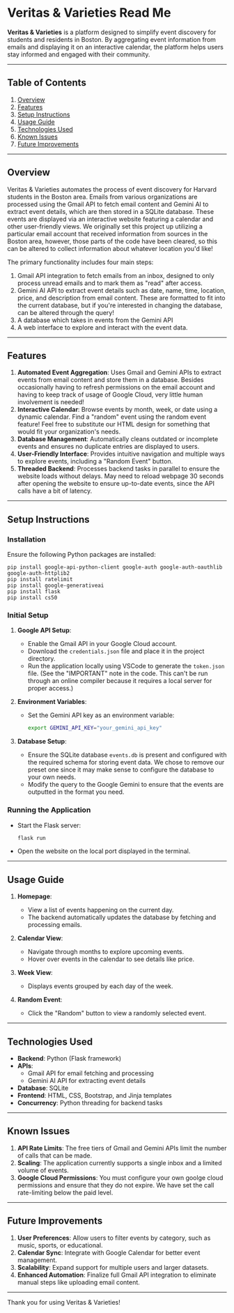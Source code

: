# Veritas & Varieties Read Me

**Veritas & Varieties** is a platform designed to simplify event discovery for students and residents in Boston. By aggregating event information from emails and displaying it on an interactive calendar, the platform helps users stay informed and engaged with their community.

---

## Table of Contents

1. [Overview](#overview)
2. [Features](#features)
3. [Setup Instructions](#setup-instructions)
4. [Usage Guide](#usage-guide)
5. [Technologies Used](#technologies-used)
6. [Known Issues](#known-issues)
7. [Future Improvements](#future-improvements)

---

## Overview

Veritas & Varieties automates the process of event discovery for Harvard students in the Boston area. Emails from various organizations are processed using the Gmail API to fetch email content and Gemini AI to extract event details, which are then stored in a SQLite database. These events are displayed via an interactive website featuring a calendar and other user-friendly views.
We originally set this project up utilizing a particular email account that received information from sources in the Boston area, however, those parts of the code have been cleared, so this can be altered to collect information about whatever location you'd like!

The primary functionality includes four main steps:

1. Gmail API integration to fetch emails from an inbox, designed to only process unread emails and to mark them as "read" after access. 
2. Gemini AI API to extract event details such as date, name, time, location, price, and description from email content. These are formatted to fit into the current database, but if you're interested in changing the database, can be altered through the query!
3. A database which takes in events from the Gemini API 
4. A web interface to explore and interact with the event data. 

---

## Features

1. **Automated Event Aggregation**: Uses Gmail and Gemini APIs to extract events from email content and store them in a database. Besides occasionally having to refresh permissions on the email account and having to keep track of usage of Google Cloud, very little human involvement is needed!
2. **Interactive Calendar**: Browse events by month, week, or date using a dynamic calendar. Find a "random" event using the random event feature! Feel free to substitute our HTML design for something that would fit your organization's needs.
3. **Database Management**: Automatically cleans outdated or incomplete events and ensures no duplicate entries are displayed to users.
4. **User-Friendly Interface**: Provides intuitive navigation and multiple ways to explore events, including a "Random Event" button.
5. **Threaded Backend**: Processes backend tasks in parallel to ensure the website loads without delays. May need to reload webpage 30 seconds after opening the website to ensure up-to-date events, since the API calls have a bit of latency.

---

## Setup Instructions

### Installation

Ensure the following Python packages are installed:

```
pip install google-api-python-client google-auth google-auth-oauthlib google-auth-httplib2
pip install ratelimit
pip install google-generativeai
pip install flask
pip install cs50
```

### Initial Setup

1. **Google API Setup**:

   - Enable the Gmail API in your Google Cloud account.
   - Download the `credentials.json` file and place it in the project directory.
   - Run the application locally using VSCode to generate the `token.json` file. (See the "IMPORTANT" note in the code. This can't be run through an online compiler because it requires a local server for proper access.)

2. **Environment Variables**:

   - Set the Gemini API key as an environment variable:
     ```bash
     export GEMINI_API_KEY="your_gemini_api_key"
     ```

3. **Database Setup**:

   - Ensure the SQLite database `events.db` is present and configured with the required schema for storing event data. We chose to remove our preset one since it may make sense to configure the database to your own needs.
   - Modify the query to the Google Gemini to ensure that the events are outputted in the format you need. 

### Running the Application

- Start the Flask server:
  ```bash
  flask run
  ```
- Open the website on the local port displayed in the terminal.

---

## Usage Guide

1. **Homepage**:

   - View a list of events happening on the current day.
   - The backend automatically updates the database by fetching and processing emails.

2. **Calendar View**:

   - Navigate through months to explore upcoming events.
   - Hover over events in the calendar to see details like price.

3. **Week View**:

   - Displays events grouped by each day of the week.

4. **Random Event**:

   - Click the "Random" button to view a randomly selected event.

---

## Technologies Used

- **Backend**: Python (Flask framework)
- **APIs**:
  - Gmail API for email fetching and processing
  - Gemini AI API for extracting event details
- **Database**: SQLite
- **Frontend**: HTML, CSS, Bootstrap, and Jinja templates
- **Concurrency**: Python threading for backend tasks

---

## Known Issues

1. **API Rate Limits**: The free tiers of Gmail and Gemini APIs limit the number of calls that can be made.
2. **Scaling**: The application currently supports a single inbox and a limited volume of events.
3. **Google Cloud Permissions**: You must configure your own goolge cloud permissions and ensure that they do not expire. We have set the call rate-limiting below the paid level.

---

## Future Improvements

1. **User Preferences**: Allow users to filter events by category, such as music, sports, or educational.
2. **Calendar Sync**: Integrate with Google Calendar for better event management.
3. **Scalability**: Expand support for multiple users and larger datasets.
4. **Enhanced Automation**: Finalize full Gmail API integration to eliminate manual steps like uploading email content.

---

Thank you for using Veritas & Varieties!
